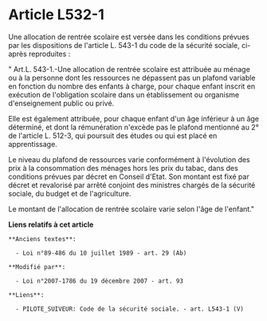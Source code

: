 # Article L532-1

Une allocation de rentrée scolaire est versée dans les conditions prévues par les dispositions de l'article L. 543-1 du code
de la sécurité sociale, ci-après reproduites : 

" Art.L. 543-1.-Une allocation de rentrée scolaire est attribuée au ménage ou à la personne dont les ressources ne dépassent
pas un plafond variable en fonction du nombre des enfants à charge, pour chaque enfant inscrit en exécution de l'obligation
scolaire dans un établissement ou organisme d'enseignement public ou privé.

Elle est également attribuée, pour chaque enfant d'un âge inférieur à un âge déterminé, et dont la rémunération n'excède pas
le plafond mentionné au 2° de l'article L. 512-3, qui poursuit des études ou qui est placé en apprentissage.

Le niveau du plafond de ressources varie conformément à l'évolution des prix à la consommation des ménages hors les prix du
tabac, dans des conditions prévues par décret en Conseil d'Etat. Son montant est fixé par décret et revalorisé par arrêté
conjoint des ministres chargés de la sécurité sociale, du budget et de l'agriculture.

Le montant de l'allocation de rentrée scolaire varie selon l'âge de l'enfant."

**Liens relatifs à cet article**

	**Anciens textes**:

	  - Loi n°89-486 du 10 juillet 1989 - art. 29 (Ab)

	**Modifié par**:

	  - Loi n°2007-1786 du 19 décembre 2007 - art. 93

	**Liens**:

	  - PILOTE_SUIVEUR: Code de la sécurité sociale. - art. L543-1 (V)
